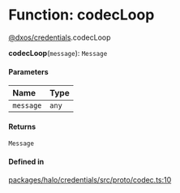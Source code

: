 # Function: codecLoop

[@dxos/credentials](../modules/dxos_credentials.md).codecLoop

**codecLoop**(`message`): `Message`

#### Parameters

| Name | Type |
| :------ | :------ |
| `message` | `any` |

#### Returns

`Message`

#### Defined in

[packages/halo/credentials/src/proto/codec.ts:10](https://github.com/dxos/dxos/blob/db8188dae/packages/halo/credentials/src/proto/codec.ts#L10)
